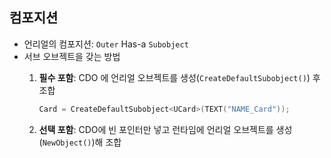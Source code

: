 ## 컴포지션

- 언리얼의 컴포지션: `Outer` Has-a `Subobject`
- 서브 오브젝트을 갖는 방법
    1. **필수 포함**: CDO 에 언리얼 오브젝트를 생성(`CreateDefaultSubobject()`) 후 조합
        
        ```cpp
        Card = CreateDefaultSubobject<UCard>(TEXT("NAME_Card"));
        ```
        
    2. **선택 포함**: CDO에 빈 포인터만 넣고 런타임에 언리얼 오브젝트를 생성(`NewObject()`)해 조합